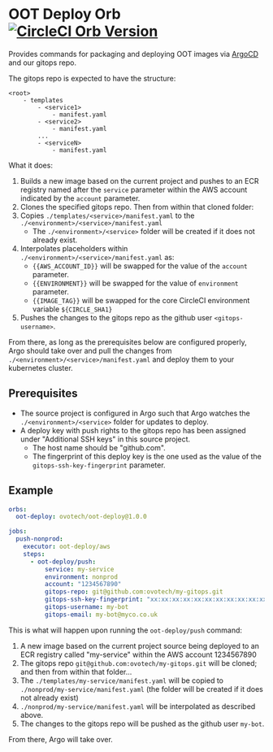 OOT Deploy Orb [![CircleCI Orb Version](https://img.shields.io/badge/endpoint.svg?url=https://badges.circleci.io/orb/ovotech/oot-eks)](https://circleci.com/orbs/registry/orb/ovotech/oot-deploy)
=====================

Provides commands for packaging and deploying OOT images via [ArgoCD](https://argoproj.github.io/argo-cd/) and our gitops repo.

The gitops repo is expected to have the structure:

```
<root>
    - templates
        - <service1>
            - manifest.yaml
        - <service2>
            - manifest.yaml
        ...
        - <serviceN>
            - manifest.yaml
```

What it does:

1. Builds a new image based on the current project and pushes to an ECR registry named after the `service` parameter within the AWS account indicated by the `account` parameter.
2. Clones the specified gitops repo. Then from within that cloned folder:
3. Copies `./templates/<service>/manifest.yaml` to the `./<environment>/<service>/manifest.yaml`
    - The `./<environment>/<service>` folder will be created if it does not already exist.
4. Interpolates placeholders within  `./<environment>/<service>/manifest.yaml` as:
    - `{{AWS_ACCOUNT_ID}}` will be swapped for the value of the `account` parameter.
    - `{{ENVIRONMENT}}` will be swapped for the value of `environment` parameter.
    - `{{IMAGE_TAG}}` will be swapped for the core CircleCI environment variable `${CIRCLE_SHA1}`
5. Pushes the changes to the gitops repo as the github user `<gitops-username>`.

From there, as long as the prerequisites below are configured properly, Argo should take over and pull the changes from `./<environment>/<service>/manifest.yaml`
and deploy them to your kubernetes cluster.

Prerequisites
-------------
* The source project is configured in Argo such that Argo watches the `./<environment>/<service>` folder for updates to deploy.  
* A deploy key with push rights to the gitops repo has been assigned under "Additional SSH keys" in this source project.
    - The host name should be "github.com".
    - The fingerprint of this deploy key is the one used as the value of the `gitops-ssh-key-fingerprint` parameter.

Example
-------

```yaml
orbs:
  oot-deploy: ovotech/oot-deploy@1.0.0

jobs:
  push-nonprod:
    executor: oot-deploy/aws
    steps:
      - oot-deploy/push:
          service: my-service
          environment: nonprod
          account: "1234567890"
          gitops-repo: git@github.com:ovotech/my-gitops.git
          gitops-ssh-key-fingerprint: "xx:xx:xx:xx:xx:xx:xx:xx:xx:xx:xx:xx:xx:xx:xx:xx"
          gitops-username: my-bot
          gitops-email: my-bot@myco.co.uk
```

This is what will happen upon running the `oot-deploy/push` command:

1. A new image based on the current project source being deployed to an ECR registry called "my-service" within the AWS account 1234567890
2. The gitops repo `git@github.com:ovotech/my-gitops.git` will be cloned; and then from within that folder...
3. The `./templates/my-service/manifest.yaml` will be copied to `./nonprod/my-service/manifest.yaml` (the folder will be created if it does not already exist)
4. `./nonprod/my-service/manifest.yaml` will be interpolated as described above.
5. The changes to the gitops repo will be pushed as the github user `my-bot`.

From there, Argo will take over. 